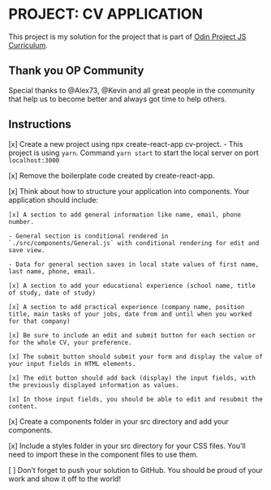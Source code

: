 # PROJECT: CV APPLICATION

This project is my solution for the project that is part of [Odin Project JS Curriculum](https://www.theodinproject.com/courses/javascript/). 

## Thank you OP Community

Special thanks to @Alex73, @Kevin and all great people in the community that help us to become better and always got time to help others. 

## Instructions

[x] Create a new project using npx create-react-app cv-project. 
    - This project is using `yarn`. Command  `yarn start` to start the local server on port `localhost:3000`

[x] Remove the boilerplate code created by create-react-app.

[x] Think about how to structure your application into components. Your application should include:

    [x] A section to add general information like name, email, phone number. 

    - General section is conditional rendered in `./src/components/General.js` with conditional rendering for edit and save view.
  
    - Data for general section saves in local state values of first name, last name, phone, email.

    [x] A section to add your educational experience (school name, title of study, date of study)

    [x] A section to add practical experience (company name, position title, main tasks of your jobs, date from and until when you worked for that company)

    [x] Be sure to include an edit and submit button for each section or for the whole CV, your preference. 

    [x] The submit button should submit your form and display the value of your input fields in HTML elements. 

    [x] The edit button should add back (display) the input fields, with the previously displayed information as values. 

    [x] In those input fields, you should be able to edit and resubmit the content.

[x] Create a components folder in your src directory and add your components.

[x] Include a styles folder in your src directory for your CSS files. You’ll need to import these in the component files to use them.

[ ] Don’t forget to push your solution to GitHub. You should be proud of your work and show it off to the world!
